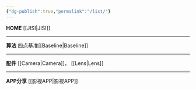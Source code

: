 ```yaml
---
{"dg-publish":true,"permalink":"/list/"}
---
```



**HOME**
[[JISI\|JISI]]

---
**算法**
四点基准[[Baseline\|Baseline]]

---
**配件**
[[Camera\|Camera]]，    [[Lens\|Lens]]

---
**APP分享**
[[影视APP\|影视APP]]  